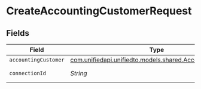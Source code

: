 # CreateAccountingCustomerRequest


## Fields

| Field                                                                                                  | Type                                                                                                   | Required                                                                                               | Description                                                                                            |
| ------------------------------------------------------------------------------------------------------ | ------------------------------------------------------------------------------------------------------ | ------------------------------------------------------------------------------------------------------ | ------------------------------------------------------------------------------------------------------ |
| `accountingCustomer`                                                                                   | [com.unifiedapi.unifiedto.models.shared.AccountingCustomer](../../models/shared/AccountingCustomer.md) | :heavy_minus_sign:                                                                                     | N/A                                                                                                    |
| `connectionId`                                                                                         | *String*                                                                                               | :heavy_check_mark:                                                                                     | ID of the connection                                                                                   |